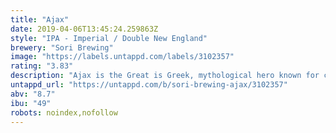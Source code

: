 ```yaml
---
title: "Ajax"
date: 2019-04-06T13:45:24.259863Z
style: "IPA - Imperial / Double New England"
brewery: "Sori Brewing"
image: "https://labels.untappd.com/labels/3102357"
rating: "3.83"
description: "Ajax is the Great is Greek, mythological hero known for courage (and some craziness) - as are these two modern era brewers. Brothers in craft from Estonia and Greece brewed a crazy courageous New England DIPA. Refreshing and full of fruits like a spring in Corfu. Infused with real mango with experimental HPA-035 and Mosaic hops."
untappd_url: "https://untappd.com/b/sori-brewing-ajax/3102357"
abv: "8.7"
ibu: "49"
robots: noindex,nofollow
---
```

